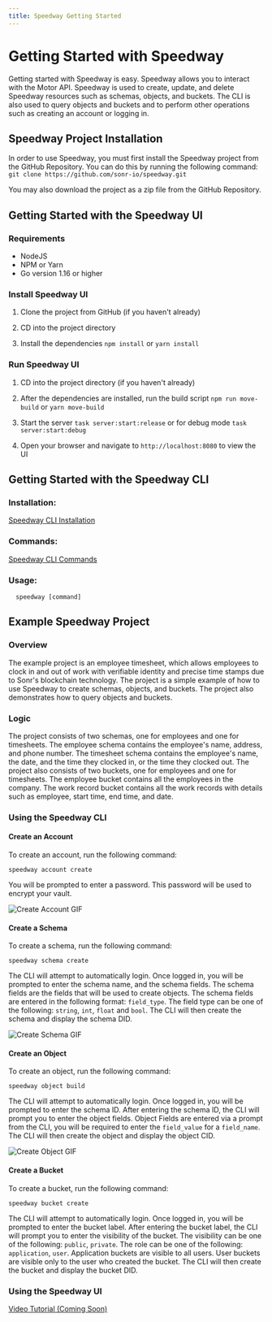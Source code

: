 ```yaml
---
title: Speedway Getting Started
---
```


# Getting Started with Speedway
Getting started with Speedway is easy. Speedway allows you to interact with the Motor API. Speedway is used to create, update, and delete Speedway resources such as schemas, objects, and buckets. The CLI is also used to query objects and buckets and to perform other operations such as creating an account or logging in.

## Speedway Project Installation
In order to use Speedway, you must first install the Speedway project from the GitHub Repository. You can do this by running the following command: ```git clone https://github.com/sonr-io/speedway.git```

You may also download the project as a zip file from the GitHub Repository.

## Getting Started with the Speedway UI

### Requirements
- NodeJS 
- NPM or Yarn
- Go version 1.16 or higher

### Install Speedway UI
1. Clone the project from GitHub (if you haven't already)

2. CD into the project directory

3. Install the dependencies ```npm install``` or ```yarn install```

### Run Speedway UI
1. CD into the project directory (if you haven't already)

2. After the dependencies are installed, run the build script ```npm run move-build``` or ```yarn move-build```

3. Start the server ```task server:start:release``` or for debug mode ```task server:start:debug```

4. Open your browser and navigate to ```http://localhost:8080``` to view the UI 

## Getting Started with the Speedway CLI
### Installation:

[Speedway CLI Installation](./cli/cli-install.md)

### Commands:

[Speedway CLI Commands](./cli/cli-commands.md)

### Usage:
```
  speedway [command]
```

## Example Speedway Project
### Overview
The example project is an employee timesheet, which allows employees to clock in and out of work with verifiable identity and precise time stamps due to Sonr's blockchain technology. The project is a simple example of how to use Speedway to create schemas, objects, and buckets. The project also demonstrates how to query objects and buckets.

### Logic
The project consists of two schemas, one for employees and one for timesheets. The employee schema contains the employee's name, address, and phone number. The timesheet schema contains the employee's name, the date, and the time they clocked in, or the time they clocked out.  The project also consists of two buckets, one for employees and one for timesheets. The employee bucket contains all the employees in the company. The work record bucket contains all the work records with details such as employee, start time, end time, and date.

### Using the Speedway CLI

#### Create an Account
To create an account, run the following command:
```
speedway account create
```
You will be prompted to enter a password. This password will be used to encrypt your vault.

![Create Account GIF](https://raw.githubusercontent.com/sonr-io/docs/docs/speedway/assets/create-account-cli.gif)


#### Create a Schema
To create a schema, run the following command:
```
speedway schema create
```
The CLI will attempt to automatically login. Once logged in, you will be prompted to enter the schema name, and the schema fields. The schema fields are the fields that will be used to create objects. The schema fields are entered in the following format: ```field_type```. The field type can be one of the following: ```string```, ```int```, ```float``` and ```bool```. The CLI will then create the schema and display the schema DID.

![Create Schema GIF](https://raw.githubusercontent.com/sonr-io/docs/docs/speedway/assets/create-schema-cli.gif)

#### Create an Object
To create an object, run the following command:
```
speedway object build
```
The CLI will attempt to automatically login. Once logged in, you will be prompted to enter the schema ID. After entering the schema ID, the CLI will prompt you to enter the object fields. Object Fields are entered via a prompt from the CLI, you will be required to enter the ```field_value``` for a ```field_name```. The CLI will then create the object and display the object CID.

![Create Object GIF](https://raw.githubusercontent.com/sonr-io/docs/docs/speedway/assets/create-object-cli.gif)

#### Create a Bucket
To create a bucket, run the following command:
```
speedway bucket create
```
The CLI will attempt to automatically login. Once logged in, you will be prompted to enter the bucket label. After entering the bucket label, the CLI will prompt you to enter the visibility of the bucket. The visibility can be one of the following: ```public```, ```private```. The role can be one of the following: ```application```, ```user```. Application buckets are visible to all users. User buckets are visible only to the user who created the bucket. The CLI will then create the bucket and display the bucket DID.

### Using the Speedway UI
[Video Tutorial (Coming Soon)](https://)
